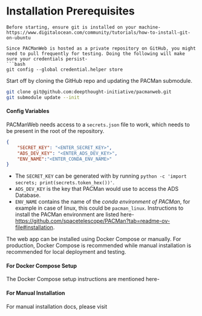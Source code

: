 # Installation Prerequisites

```{note}
Before starting, ensure git is installed on your machine-
https://www.digitalocean.com/community/tutorials/how-to-install-git-on-ubuntu 

Since PACManWeb is hosted as a private repository on GitHub, you might need to pull frequently for testing. Doing the following will make sure your credentials persist-
```bash
git config --global credential.helper store
```

Start off by cloning the GitHub repo and updating the PACMan submodule.
```bash
git clone git@github.com:deepthought-initiative/pacmanweb.git
git submodule update --init
```

#### Config Variables
PACManWeb needs access to a `secrets.json` file to work, which needs to be present in the root of the repository. 

```json
{
    "SECRET_KEY": "<ENTER_SECRET_KEY>",
    "ADS_DEV_KEY": "<ENTER_ADS_DEV_KEY>",
    "ENV_NAME":"<ENTER_CONDA_ENV_NAME>"
}
``` 
- The `SECRET_KEY` can be generated with by running `python -c 'import secrets; print(secrets.token_hex())'`.  
- `ADS_DEV_KEY` is the key that PACMan would use to access the ADS Database. 
- `ENV_NAME` contains the name of the *conda environment of PACMan*, for example in case of linux, this could be `pacman_linux`. Instructions to install the PACMan environment are listed here- https://github.com/spacetelescope/PACMan?tab=readme-ov-file#installation.

The web app can be installed using Docker Compose or manually. For production, Docker Compose is recommended while manual installation is recommended for local deployment and testing.

#### For Docker Compose Setup
The Docker Compose setup instructions are mentioned here-
[](./docker_setup.md)

#### For Manual Installation
For manual installation docs, please visit [](./manual_installation.md)
